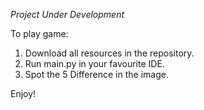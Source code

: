 *Project Under Development*

To play game:
1. Download all resources in the repository.
2. Run main.py in your favourite IDE.
2. Spot the 5 Difference in the image.

Enjoy!
